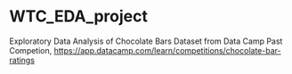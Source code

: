# WTC_EDA_project

Exploratory Data Analysis of Chocolate Bars Dataset from 
Data Camp Past Competion, 
https://app.datacamp.com/learn/competitions/chocolate-bar-ratings
